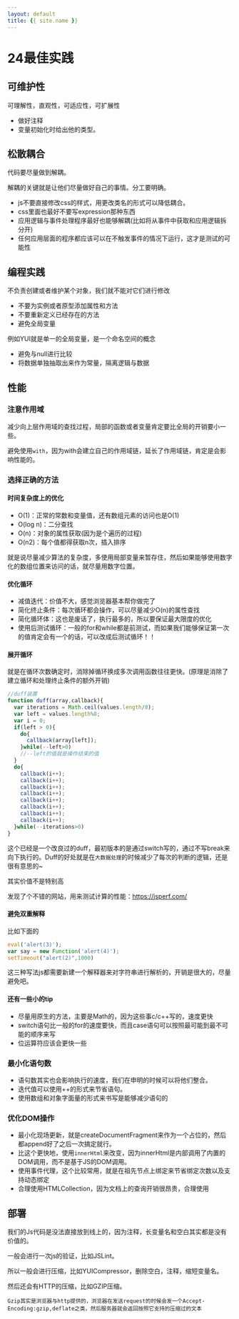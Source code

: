 ```yaml
---
layout: default
title: {{ site.name }}
---
```

# 24最佳实践
## 可维护性
可理解性，直观性，可适应性，可扩展性

 - 做好注释
 - 变量初始化时给出他的类型。

## 松散耦合
代码要尽量做到解耦。

解耦的关键就是让他们尽量做好自己的事情。分工要明确。

 - js不要直接修改css的样式，用更改类名的形式可以降低耦合。
 - css里面也最好不要写expression那种东西
 - 应用逻辑与事件处理程序最好也能够解耦(比如将从事件中获取和应用逻辑拆分开)
 - 任何应用层面的程序都应该可以在不触发事件的情况下运行，这才是测试的可能性

## 编程实践
不负责创建或者维护某个对象，我们就不能对它们进行修改

 - 不要为实例或者原型添加属性和方法
 - 不要重新定义已经存在的方法
 - 避免全局变量

例如YUI就是单一的全局变量，是一个命名空间的概念

 - 避免与null进行比较
 - 将数据单独抽取出来作为常量，隔离逻辑与数据

## 性能
### 注意作用域
减少向上层作用域的查找过程，局部的函数或者变量肯定要比全局的开销要小一些。

避免使用`with`，因为with会建立自己的作用域链，延长了作用域链，肯定是会影响性能的。

### 选择正确的方法
#### 时间复杂度上的优化

 - O(1)：正常的常数和变量值，还有数组元素的访问也是O(1)
 - O(log n)：二分查找
 - O(n)：对象的属性获取(因为是个遍历的过程)
 - O(n2)：每个值都得获取n次，插入排序

就是说尽量减少算法的复杂度，多使用局部变量来暂存住，然后如果能够使用数字化的数组位置来访问的话，就尽量用数字位置。

#### 优化循环

 - 减值迭代：价值不大，感觉浏览器基本帮你做完了
 - 简化终止条件：每次循环都会操作，可以尽量减少O(n)的属性查找
 - 简化循环体：这也是废话了，执行最多的，所以要保证最大限度的优化
 - 使用后测试循环：一般的for和while都是前测试，而如果我们能够保证第一次的值肯定会有一个的话，可以改成后测试循环！！

#### 展开循环
就是在循环次数确定时，消除掉循环换成多次调用函数往往更快。(原理是消除了建立循环和处理终止条件的额外开销)

```javascript
//duff装置
function duff(array,callback){
  var iterations = Math.ceil(values.length/8);
  var left = values.length%8;
  var i = 0;
  if(left > 0){
    do{
      callback(array[left]);
    }while(--left>0)
    //--left的值就是操作结束的值
  }
  do{
    callback(i++);
    callback(i++);
    callback(i++);
    callback(i++);
    callback(i++);
    callback(i++);
    callback(i++);
    callback(i++);
  }while(--iterations>0)
}
```

这个已经是一个改良过的duff，最初版本的是通过switch写的，通过不写break来向下执行的。Duff的好处就是在`大数据处理`的时候减少了每次的判断的逻辑，还是很有意思的~

其实价值不是特别高

发现了个不错的网站，用来测试计算的性能：https://jsperf.com/

#### 避免双重解释
比如下面的

```javascript
eval('alert(3)');
var say = new Function('alert(4)');
setTimeout("alert(2)",1000)
```

这三种写法js都需要新建一个解释器来对字符串进行解析的，开销是很大的，尽量避免吧。

#### 还有一些小的tip

 - 尽量用原生的方法，主要是Math的，因为这些事c/c++写的，速度更快
 - switch语句比一般的for的速度要快，而且case语句可以按照最可能到最不可能的顺序来写
 - 位运算符应该会更快一些

### 最小化语句数

 - 语句数其实也会影响执行的速度，我们在申明的时候可以将他们整合。
 - 迭代值可以使用++的形式来节省语句。
 - 使用数组和对象字面量的形式来书写是能够减少语句的

### 优化DOM操作

 - 最小化现场更新，就是createDocumentFragment来作为一个占位的，然后都append好了之后一次搞定就行。
 - 比这个更快地，使用`innerHtml`来改变，因为innerHtml是内部调用了内置的DOM调用，而不是基于JS的DOM调用。
 - 使用事件代理，这个比较常用，就是在祖先节点上绑定来节省绑定次数以及支持动态绑定
 - 合理使用HTMLCollection，因为文档上的查询开销很昂贵，合理使用

## 部署
我们的Js代码是没法直接放到线上的，因为注释，长变量名和空白其实都是没有价值的。

一般会进行一次js的验证，比如JSLint。

所以一般会进行压缩，比如YUICompressor，删除空白，注释，缩短变量名。

然后还会有HTTP的压缩，比如GZIP压缩。

    Gzip其实是浏览器与http提供的，浏览器在发送request的时候会发一个Accept-Encoding:gzip,deflate之类，然后服务器就会返回按照它支持的压缩过的文本
